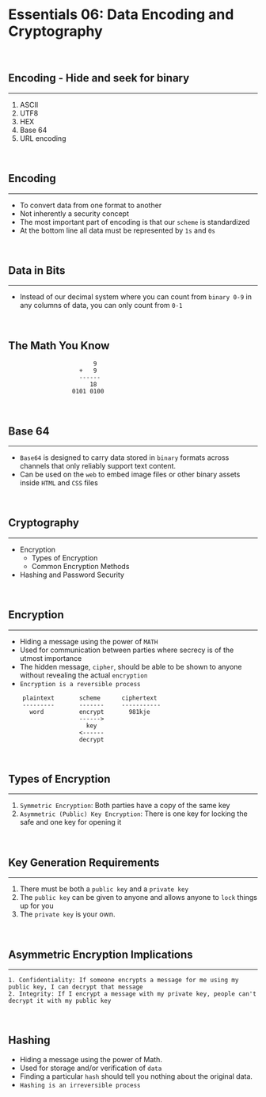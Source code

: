 # **Essentials 06: Data Encoding and Cryptography**
<br/>

## Encoding - Hide and seek for binary
---
1. ASCII
2. UTF8
3. HEX
4. Base 64
5. URL encoding

<br/>

## Encoding
---
- To convert data from one format to another
- Not inherently a security concept
- The most important part of encoding is that our `scheme` is standardized
- At the bottom line all data must be represented by `1s` and `0s`

<br/>

## Data in Bits
---
- Instead of our decimal system where you can count from `binary 0-9` in any columns of data, you can only count from `0-1`

<br/>

## The Math You Know
```
                        9
                    +   9
                    ------
                       18
                  0101 0100
```

<br/>

## Base 64
---
- `Base64` is designed to carry data stored in `binary` formats across channels that only reliably support text content.
- Can be used on the `web` to embed image files or other binary assets inside `HTML` and `CSS` files

<br/>

## Cryptography
---
- Encryption
    - Types of Encryption
    - Common Encryption Methods
- Hashing and Password Security

<br/>

## Encryption
---
- Hiding a message using the power of `MATH`
- Used for communication between parties where secrecy is of the utmost importance
- The hidden message, `cipher`, should be able to be shown to anyone without revealing the actual `encryption`
- `Encryption is a reversible process`
```
    plaintext       scheme      ciphertext
    ---------       -------     -----------
      word          encrypt       981kje
                    ------>
                      key
                    <------
                    decrypt
```

<br/>

## Types of Encryption
---
1. `Symmetric Encryption`: Both parties have a copy of the same key
2. `Asymmetric (Public) Key Encryption`: There is one key for locking the safe and one key for opening it

<br/>

## Key Generation Requirements
---
1. There must be both a `public key` and a `private key`
2. The `public key` can be given to anyone and allows anyone to `lock` things up for you
3. The `private key` is your own.

<br/>

## Asymmetric Encryption Implications
---
    1. Confidentiality: If someone encrypts a message for me using my public key, I can decrypt that message
    2. Integrity: If I encrypt a message with my private key, people can't decrypt it with my public key

<br/>

## Hashing
- Hiding a message using the power of Math.
- Used for storage and/or verification of `data`
- Finding a particular `hash` should tell you nothing about the original data.
- `Hashing is an irreversible process`
